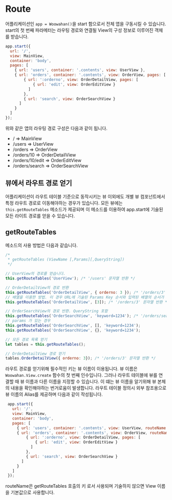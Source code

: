 # Route

어플리케이션인 `app = Woowahan()`을 start 함으로서 전체 앱을 구동시킬 수 있습니다.
start의 첫 번째 파라메터는 라우팅 경로와 연결될 View의 구성 정보로 이루어진 객체를 받습니다.

```javascript
app.start({
  url: '/',
  view: MainView,
  container: 'body',
  pages: [
    { url: 'users', container: '.contents', view: UserView },
    { url: 'orders', container: '.contents', view: OrderView, pages: [
        { url: ':orderno', view: OrderDetailView, pages: [
            { url: 'edit', view: OrderEditView }
          ]
        },
        { url: 'search', view: OrderSearchView }
      ]
    }
  ]
});
```

위와 같은 앱의 라우팅 경로 구성은 다음과 같이 됩니다.

* / => MainView
* /users => UserView
* /orders => OrderView
* /orders/10 => OrderDetailView
* /orders/10/edit => OrderEditView
* /orders/search => OrderSearchView

## 뷰에서 라우트 경로 얻기

어플리케이션이 라우트 테이블 기준으로 동작시키는 뷰 이외에도 개별 뷰 컴포넌트에서 특정 라우트 경로로 이동해야하는 경우가 있습니다.
모든 뷰에는 `this.getRouteTables` 메소드가 제공되며 이 메소드를 이용하여 app.start에 기술된 모든 라이트 경로를 얻을 수 있습니다.

## getRouteTables

메소드의 사용 방법은 다음과 같습니다.

```javascript
/*
 * getRouteTables (ViewName [,Params][,QueryString])
 */

// UserView의 경로를 얻습니다.
this.getRouteTables('UserView'); /* '/users' 문자열 반환 */

// OrderDetailView의 경로 반환
this.getRouteTables('OrderDetailView', { orderno: 3 }); /* '/orders/3' 문자열 반환 */
// 배열을 이용한 방법. 이 경우 URL에 기술된 Params Key 순서와 입력된 배열의 순서가 일치해야 합니다.
this.getRouteTables('OrderDetailView', [3]); /* '/orders/3' 문자열 반환 */

// OrderSearchView의 경로 반환. QueryString 포함
this.getRouteTables('OrderSearchView', 'keyword=1234'); /* '/orders/search?keyword=1234' 문자열 반환 */
// params 가 있는 경우
this.getRouteTables('OrderSearchView', [], 'keyword=1234');
this.getRouteTables('OrderSearchView', {}, 'keyword=1234');

// 모든 경로 목록 얻기
let tables = this.getRouteTables();

// OrderDetailView 경로 얻기
tables.OrderDetailView({ orderno: 3}); /* '/orders/3' 문자열 반환 */
```

라우트 경로를 얻기위해 필수적인 키는 뷰 이름이 이용됩니다.
뷰 이름은 `Woowahan.View.create` 함수의 첫 번째 인수입니다.
그러나 라우트 테이블에 뷰를 연결할 때 뷰 이름과 다른 이름을 지정할 수 있습니다.
이 떄는 뷰 이름을 알기위해 뷰 본체의 내용을 확인해야하는 번거로움이 발생합니다. 라우트 테이블 정의시 외부 참조용으로 뷰 이름의 Alias를 제공하며 다음과 같이 작성됩니다.

```javascript
 app.start({
   url: '/',
   view: MainView,
   container: 'body',
   pages: [
     { url: 'users', container: '.contents', view: UserView, routeName: 'UsersView' },
     { url: 'orders', container: '.contents', view: OrderView, routeName: 'OrdersView', pages: [
         { url: ':orderno', view: OrderDetailView, pages: [
             { url: 'edit', view: OrderEditView }
           ]
         },
         { url: 'search', view: OrderSearchView }
       ]
     }
   ]
 });
 ```

routeName은 getRouteTables 호출의 키 로서 사용되며 기술하지 않으면 View 이름을 기본값으로 사용합니다.

